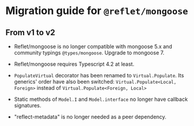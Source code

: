 # Migration guide for `@reflet/mongoose`

## From v1 to v2

* Reflet/mongoose is no longer compatible with mongoose 5.x and community typings `@types/mongoose`.
  Upgrade to mongoose 7.

* Reflet/mongoose requires Typescript 4.2 at least.

* `PopulateVirtual` decorator has been renamed to `Virtual.Populate`.
  Its generics' order have also been switched: `Virtual.Populate<Local, Foreign>` instead of `Virtual.Populate<Foreign, Local>`

* Static methods of `Model.I` and `Model.interface` no longer have callback signatures.

* "reflect-metadata" is no longer needed as a peer dependency.
  